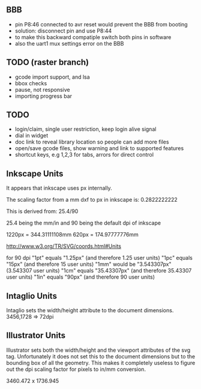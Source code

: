 

BBB
---
- pin P8:46 connected to avr reset would prevent the BBB from booting
- solution: disconnect pin and use P8:44
- to make this backward compatiple switch both pins in software
- also the uart1 mux settings error on the BBB


TODO (raster branch)
---------------------
- gcode import support, and lsa
- bbox checks
- pause, not responsive
- importing progress bar


TODO
-----
- login/claim, single user restriction, keep login alive signal
- dial in widget
- doc link to reveal library location so people can add more files
- open/save gcode files, show warning and link to supported features
- shortcut keys, e.g 1,2,3 for tabs, arrors for direct control



Inkscape Units
----------------

It appears that inkscape uses px internally.

The scaling factor from a mm dxf to px in inkscape is:
0.2822222222

This is derived from:
25.4/90

25.4 being the mm/in and
90 being the default dpi of inkscape

1220px = 344.31111108mm
620px = 174.97777776mm

http://www.w3.org/TR/SVG/coords.html#Units

for 90 dpi
"1pt" equals "1.25px" (and therefore 1.25 user units)
"1pc" equals "15px" (and therefore 15 user units)
"1mm" would be "3.543307px" (3.543307 user units)
"1cm" equals "35.43307px" (and therefore 35.43307 user units)
"1in" equals "90px" (and therefore 90 user units)


Intaglio Units
--------------
Intaglio sets the width/height attribute to the document dimensions.
3456,1728
=> 72dpi


Illustrator Units
-----------------

Illustrator sets both the width/height and the viewport attributes of the svg tag. Unfortunately it does not set this to the document dimensions but to the bounding box of all the geometry. This makes it completely useless to figure out the dpi scaling factor for pixels to in/mm conversion.

3460.472 x 1736.945




